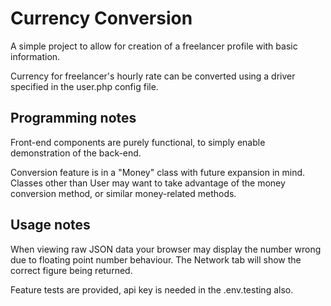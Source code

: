 # Currency Conversion
A simple project to allow for creation of a freelancer profile with basic information.

Currency for freelancer's hourly rate can be converted using a driver specified in the user.php config file.

## Programming notes
Front-end components are purely functional, to simply enable demonstration of the back-end.

Conversion feature is in a "Money" class with future expansion in mind. Classes other than User may want to take advantage of the money conversion method, or similar money-related methods.

## Usage notes
When viewing raw JSON data your browser may display the number wrong due to floating point number behaviour. The Network tab will show the correct figure being returned.

Feature tests are provided, api key is needed in the .env.testing also.